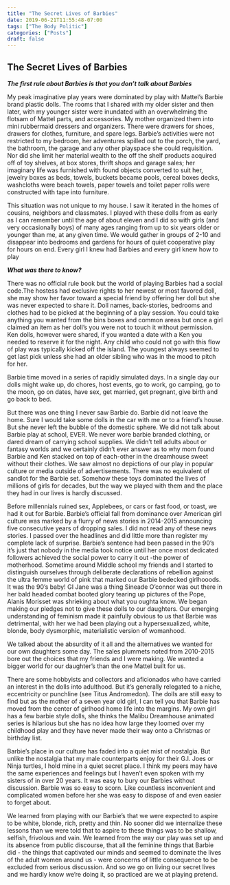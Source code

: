 ```yaml
---
title: "The Secret Lives of Barbies"
date: 2019-06-21T11:55:48-07:00
tags: ["The Body Politic"]
categories: ["Posts"]
draft: false
---
```


## The Secret Lives of Barbies


___The first rule about Barbies is that you don’t talk about Barbies___

My peak imaginative play years were dominated by play with Mattel’s Barbie brand plastic dolls. The rooms that I shared with my older sister and then later, with my younger sister were inundated with an overwhelming the flotsam of Mattel parts, and accessories. My mother organized them into mini rubbermaid dressers and organizers. There were drawers for shoes, drawers for clothes, furniture, and spare legs. Barbie’s activities were not restricted to my bedroom, her adventures spilled out to the porch, the yard, the bathroom, the garage and any other playspace she could requisition. Nor did she limit her material wealth to the off the shelf products acquired off of toy shelves, at box stores, thrift shops and garage sales; her imaginary life was furnished with found objects converted to suit her, jewelry boxes as beds, towels, buckets became pools, cereal boxes decks, washcloths were beach towels, paper towels and toilet paper rolls were constructed with tape into furniture. 

This situation was not unique to my house. I saw it iterated in the homes of cousins, neighbors and classmates. I played with these dolls from as early as I can remember until the age of about eleven and I did so with girls (and very occasionally boys) of many ages ranging from up to six years older or younger than me, at any given time. We would gather in groups of 2-10 and disappear into bedrooms and gardens for hours of quiet cooperative play for hours on end. Every girl I knew had Barbies and every girl knew how to play

___What was there to know?___

There was no official rule book but the world of playing Barbies had a social code.The hostess had exclusive rights to her newest or most favored doll, she may show her favor toward a special friend by offering her doll but she was never expected to share it. Doll names, back-stories, bedrooms and clothes had to be picked at the beginning of a play session. You could take anything you wanted from the bins boxes and common areas but once a girl claimed an item as her doll’s you were not to touch it without permission. Ken dolls, however were shared, if you wanted a date with a Ken you needed to reserve it for the night. Any child who could not go with this flow of play was typically kicked off the island. The youngest always seemed to get last pick unless she had an older sibling who was in the mood to pitch for her. 

Barbie time moved in a series of rapidly simulated days. In a single day our dolls might wake up, do chores, host events, go to work, go camping, go to the moon, go on dates, have sex, get married, get pregnant, give birth and go back to bed. 

But there was one thing I never saw Barbie do. Barbie did not leave the home. Sure I would take some dolls in the car with me or to a friend’s house. But she never left the bubble of the domestic sphere. We did not talk about Barbie play at school, EVER.  We never wore barbie branded clothing, or dared dream of carrying school supplies. We didn’t tell adults about or fantasy worlds and we certainly didn’t ever answer as to why mom found Barbie and Ken stacked on top of each-other in the dreamhouse sweet without their clothes. We saw almost no depictions of our play in popular culture or media outside of advertisements. There was no equivalent of sandlot for the Barbie set. Somehow these toys dominated the lives of millions of girls for decades, but the way we played with them and the place they had in our lives is hardly discussed. 

Before millennials ruined sex, Applebees, or cars or fast food, or toast, we had it out for Barbie. Barbie’s official fall from dominance over American girl culture was marked by a flurry of news stories in 2014-2015 announcing five consecutive years of dropping sales. I did not read any of these news stories. I passed over the headlines and did little more than register my complete lack of surprise. Barbie’s sentence had been passed in the 90’s it’s just that nobody in the media took notice until her once most dedicated followers achieved the social power to carry it out -the power of motherhood. Sometime around Middle school my friends and I started to distinguish ourselves through deliberate declarations of rebellion against the ultra femme world of pink that marked our Barbie bedecked girlhooods. It was the 90’s baby! GI Jane was a thing Sineade O’connor was out there in her bald headed combat booted glory tearing up pictures of the Pope, Alanis Morisset was shrieking about what you oughta know. We began making our pledges not to give these dolls to our daughters. Our emerging understanding of feminism made it painfully obvious to us that Barbie was detrimental, with her we had been playing out a hypersexualized, white, blonde, body dysmorphic, materialistic version of womanhood.

We talked about the absurdity of it all and the alternatives we wanted for our own daughters some day. The sales plummets noted from 2010-2015 bore out the choices that my friends and I were making. We wanted a bigger world for our daughter’s than the one Mattel built for us. 

There are some hobbyists and collectors and aficionados who have carried an interest in the dolls into adulthood. But it’s generally relegated to a niche, eccentricity or punchline (see Titus Andromedon). The dolls are still easy to find but as the mother of a seven year old girl, I can tell you that Barbie has moved from the center of girlhood home life into the margins. My own girl has a few barbie style dolls, she thinks the Malibu Dreamhouse animated series is hilarious but she has no idea how large they loomed over my childhood play and they have never made their way onto a Christmas or birthday list. 

Barbie’s place in our culture has faded into a quiet mist of nostalgia. But unlike the nostalgia that my male counterparts enjoy for their G.I. Joes or Ninja turtles, I hold mine in a quiet secret place. I think my peers may have the same experiences and feelings but I haven’t even spoken with my sisters of in over 20 years.  It was easy to bury our Barbies without discussion. Barbie was so easy to scorn. Like countless inconvenient and complicated women before her she was easy to dispose of and even easier to forget about.  

We learned from playing with our Barbie’s that we were expected to aspire to be white, blonde, rich, pretty and thin. No sooner did we internalize these lessons than we were told that to aspire to these things was to be shallow, selfish, frivolous and vain. We learned from the way our play was set up and its absence from public discourse, that all the feminine things that Barbie did - the things that captivated our minds and seemed to dominate the lives of the adult women around us - were concerns of little consequence to be excluded from serious discussion. And so we go on living our secret lives and we hardly know we’re doing it, so practiced are we at playing pretend. 
